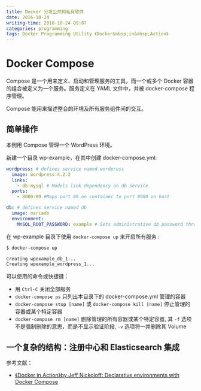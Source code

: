 ```yaml
---
title: Docker 分发公共和私有软件
date: 2016-10-24
writing-time: 2016-10-24 09:07
categories: programming
tags: Docker Programming Utility 《Docker&nbsp;in&nbsp;Action》
---
```


# Docker Compose

Compose 是一个用来定义、启动和管理服务的工具，而一个或多个 Docker 容器的组合被定义为一个服务。服务定义在 YAML 文件中，并被 docker-compose 程序管理。

Compose 能用来描述整合的环境及所有服务组件间的交互。

## 简单操作

本例用 Compose 管理一个 WordPress 环境。

新建一个目录 wp-example，在其中创建 docker-compose.yml:

```yaml
wordpress: # defines service named wordpress
  image: wordpress:4.2.2
  links:
    - db:mysql # Models link dependency on db service
  ports:
    - 8080:80 #Maps port 80 on container to port 8080 on host

db: # defines service named db
  image: mariadb
  environment:
    MYSQL_ROOT_PASSWORD: example # Sets administrative db password through env variable
```

在 wp-example 目录下使用 `docker-compose up` 来开启所有服务 :

```bash
$ docker-compose up

Creating wpexample_db_1...
Creating wpexample_wordpress_1...
```

可以使用的命令或快捷键：

+ 用 `Ctrl-C` 关闭全部服务
+ `docker-compose ps` 只列出本目录下的 docker-compose.yml 管理的容器
+ `docker-compose stop [name]` 或 `docker-compose kill [name]` 停止管理的容器或某个特定容器
+ `docker-compose rm [name]` 删除管理的所有容器或某个特定容器, 其 `-f` 选项不是强制删除的意思，而是不显示验证阶段, `-v` 选项将一并删除其 Volume


## 一个复杂的结构：注册中心和 Elasticsearch 集成











参考文献： 

+ [《Docker in Action》by Jeff Nickoloff: Declarative environments with Docker Compose](https://www.amazon.com/Docker-Action-Jeff-Nickoloff/dp/1633430235/)
